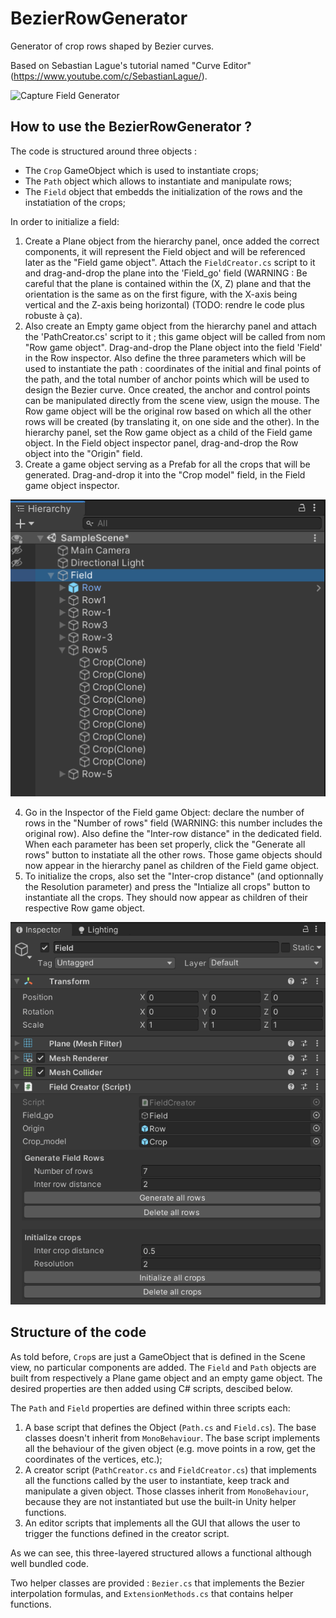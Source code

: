 # BezierRowGenerator

Generator of crop rows shaped by Bezier curves. 

Based on Sebastian Lague's tutorial named "Curve Editor" (https://www.youtube.com/c/SebastianLague/).

![Capture Field Generator]("/imgs/scene_view.PNG")

## How to use the BezierRowGenerator ?
The code is structured around three objects :
* The ```Crop``` GameObject which is used to instantiate crops;
* The ```Path``` object which allows to instantiate and manipulate rows;
* The ```Field``` object that embedds the initialization of the rows and the instatiation of the crops;

In order to initialize a field:
1. Create a Plane object from the hierarchy panel, once added the correct components, it will represent the Field object and will be referenced later as the "Field game object". Attach the ```FieldCreator.cs``` script to it and drag-and-drop the plane into the 'Field_go' field (WARNING : Be careful that the plane is contained within the (X, Z) plane and that the orientation is the same as on the first figure, with the X-axis being vertical and the Z-axis being horizontal) (TODO: rendre le code plus robuste à ça).
2. Also create an Empty game object from the hierarchy panel and attach the 'PathCreator.cs' script to it ; this game object will be called from nom "Row game object". Drag-and-drop the Plane object into the field 'Field' in the Row inspector. Also define the three parameters which will be used to instantiate the path : coordinates of the initial and final points of the path, and the total number of anchor points which will be used to design the Bezier curve. Once created, the anchor and control points can be manipulated directly from the scene view, usign the mouse. The Row game object will be the original row based on which all the other rows will be created (by translating it, on one side and the other). In the hierarchy panel, set the Row game object as a child of the Field game object. In the Field object inspector panel, drag-and-drop the Row object into the "Origin" field.
3. Create a game object serving as a Prefab for all the crops that will be generated. Drag-and-drop it into the "Crop model" field, in the Field game object inspector.

![hierarchy](imgs/hierarchy.PNG)

4. Go in the Inspector of the Field game Object: declare the number of rows in the "Number of rows" field (WARNING: this number includes the original row). Also define the "Inter-row distance" in the dedicated field. When each parameter has been set properly, click the "Generate all rows" button to instatiate all the other rows. Those game objects should now appear in the hierarchy panel as children of the Field game object.
5. To initialize the crops, also set the "Inter-crop distance" (and optionnally the Resolution parameter) and press the "Intialize all crops" button to instantiate all the crops. They should now appear as children of their respective Row game object.

![inspector](imgs/inspector.PNG)

## Structure of the code
As told before, ```Crop```s are just a GameObject that is defined in the Scene view, no particular components are added. The ```Field``` and ```Path``` objects are built from respectively a Plane game object and an empty game object. The desired properties are then added using C# scripts, descibed below.

The ```Path``` and ```Field``` properties are defined within three scripts each:
1. A base script that defines the Object (```Path.cs``` and ```Field.cs```). The base classes doesn't inherit from ```MonoBehaviour```. The base script implements all the behaviour of the given object (e.g. move points in a row, get the coordinates of the vertices, etc.);
2. A creator script (```PathCreator.cs``` and ```FieldCreator.cs```) that implements all the functions called by the user to instantiate, keep track and manipulate a given object. Those classes inherit from ```MonoBehaviour```, because they are not instantiated but use the built-in Unity helper functions.
3. An editor scripts that implements all the GUI that allows the user to trigger the functions defined in the creator script.

As we can see, this three-layered structured allows a functional although well bundled code.

Two helper classes are provided : ```Bezier.cs``` that implements the Bezier interpolation formulas, and ```ExtensionMethods.cs``` that contains helper functions.
